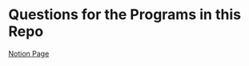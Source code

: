# Questions for the Programs in this Repo
[Notion Page](https://www.notion.so/Data-Structures-in-C-159755bde5a880c4bb43d682efddc580?pvs=4)
